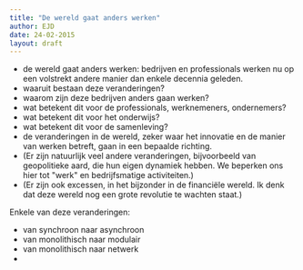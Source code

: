 ```yaml
---
title: "De wereld gaat anders werken"
author: EJD
date: 24-02-2015
layout: draft
---
```


* de wereld gaat anders werken: bedrijven en professionals werken nu op een volstrekt andere manier dan enkele decennia geleden.
* waaruit bestaan deze veranderingen?
* waarom zijn deze bedrijven anders gaan werken?
* wat betekent dit voor de professionals, werknemeners, ondernemers?
* wat betekent dit voor het onderwijs?
* wat betekent dit voor de samenleving?
* de veranderingen in de wereld, zeker waar het innovatie en de manier van werken betreft, gaan in een bepaalde richting.
* (Er zijn natuurlijk veel andere veranderingen, bijvoorbeeld van geopolitieke aard, die hun eigen dynamiek hebben. We beperken ons hier tot "werk" en bedrijfsmatige activiteiten.)
* (Er zijn ook excessen, in het bijzonder in de financiële wereld. Ik denk dat deze wereld nog een grote revolutie te wachten staat.)

Enkele van deze veranderingen:

* van synchroon naar asynchroon
* van monolithisch naar modulair
* van monolithisch naar netwerk
* 